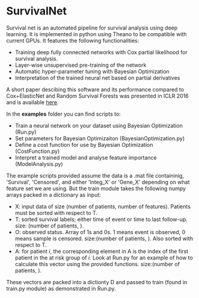 # SurvivalNet
Survival net is an automated pipeline for survival analysis using deep learning. It is implemented in python using Theano to be compatible with current GPUs. It features the following functionalities:

* Training deep fully connected networks with Cox partial likelihood for survival analysis.
* Layer-wise unsupervised pre-training of the network
* Automatic hyper-parameter tuning with Bayesian Optimization
* Interpretation of the trained neural net based on partial derivatives

A short paper descibing this software and its performance compared to Cox+ElasticNet and Random Survival Forests was presented in ICLR 2016 and is available [here](https://arxiv.org/pdf/1609.08663.pdf).

In the **examples** folder you can find scripts to:

* Train a neural network on your dataset using Bayesian Optimization (Run.py)
* Set parameters for Bayesian Optimizaiton (BayesianOptimization.py)
* Define a cost function for use by Bayesian Optimization (CostFunction.py)
* Interpret a trained model and analyse feature importance (ModelAnalysis.py)

The example scripts provided assume the data is a .mat file containinig, 'Survival', 'Censored', and either 'Integ\_X' or 'Gene\_X' depending on what feature set we are using. But the train module takes the following numpy arrays packed in a dictionary as input:

* X: input data of size (number of patients, number of features). Patients must be sorted with respect to T.
* T: sorted survival labels; either time of event or time to last follow-up. size: (number of patients, ).
* O: observed status. Array of 1s and 0s. 1 means event is observed, 0 means sample is censored. size:(number of patients, ). 
Also sorted with respect to T.
* A: for patient _i_, the corresponding element in A is the index of the first patient in the at risk group of _i_. Look at Run.py for an example of how to calculate this vector using the provided functions. size:(number of patients, ).


These vectors are packed into a dictionty D and passed to train (found in train.py module) as demonstrated in Run.py.
